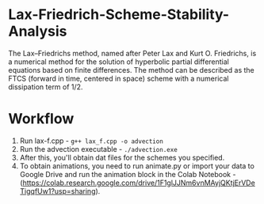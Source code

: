 # Lax-Friedrich-Scheme-Stability-Analysis
The Lax–Friedrichs method, named after Peter Lax and Kurt O. Friedrichs, is a numerical method for the solution of hyperbolic partial differential equations based on finite differences. The method can be described as the FTCS (forward in time, centered in space) scheme with a numerical dissipation term of 1/2.

# Workflow
1. Run lax-f.cpp - ``` g++ lax_f.cpp -o advection ```
2. Run the advection executable - ``` ./advection.exe ```
3. After this, you'll obtain dat files for the schemes you specified.
4. To obtain animations, you need to run animate.py or import your data to Google Drive and run the animation block in the Colab Notebook - (https://colab.research.google.com/drive/1F1glJJNm6vnMAyjQKtjErVDeTigqfUw1?usp=sharing).
